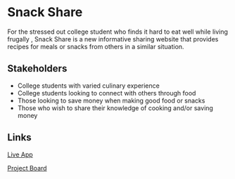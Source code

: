 # Snack Share

For the stressed out college student who finds it
hard to eat well while living frugally , Snack Share
is a new informative sharing website that
provides recipes for meals or snacks from others
in a similar situation.

## Stakeholders
* College students with varied culinary experience
* College students looking to connect with others through food
* Those looking to save money when making good food or snacks
* Those who wish to share their knowledge of cooking and/or saving money

## Links

[Live App](https://repl.it)

[Project Board](../../projects/1)
